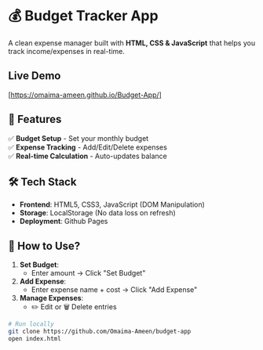 # 💰 Budget Tracker App
A clean expense manager built with **HTML, CSS & JavaScript** that helps you track income/expenses in real-time.

## Live Demo
[https://omaima-ameen.github.io/Budget-App/]



## 🌟 Features
✅ **Budget Setup** - Set your monthly budget  
✅ **Expense Tracking** - Add/Edit/Delete expenses  
✅ **Real-time Calculation** - Auto-updates balance  


## 🛠️ Tech Stack 
- **Frontend**: HTML5, CSS3, JavaScript (DOM Manipulation)  
- **Storage**: LocalStorage (No data loss on refresh)  
- **Deployment**: Github Pages 

## 🚀 How to Use? 
1. **Set Budget**:  
   - Enter amount → Click "Set Budget"  
2. **Add Expense**:  
   - Enter expense name + cost → Click "Add Expense"  
3. **Manage Expenses**:  
   - ✏️ Edit or 🗑️ Delete entries  

```bash
# Run locally
git clone https://github.com/Omaima-Ameen/budget-app
open index.html
